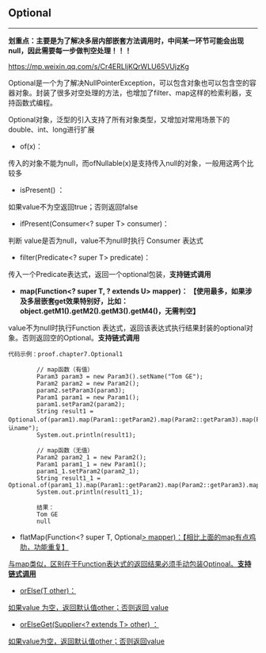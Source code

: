 ## Optional
---

**划重点：主要是为了解决多层内部嵌套方法调用时，中间某一环节可能会出现null，因此需要每一步做判空处理！！！**


https://mp.weixin.qq.com/s/Cr4ERLljKQrWLU65VUjzKg

Optional是一个为了解决NullPointerException，可以包含对象也可以包含空的容器对象。封装了很多对空处理的方法，也增加了filter、map这样的检索利器，支持函数式编程。


Optional对象，泛型的引入支持了所有对象类型，又增加对常用场景下的double、int、long进行扩展

* of(x)：

传入的对象不能为null，而ofNullable(x)是支持传入null的对象，一般用这两个比较多

* isPresent() ：

如果value不为空返回true；否则返回false

* ifPresent(Consumer<? super T> consumer)：

判断 value是否为null，value不为null时执行 Consumer 表达式

* filter(Predicate<? super T> predicate)：

传入一个Predicate表达式，返回一个optional包装，**支持链式调用**

* **map(Function<? super T, ? extends U> mapper)： 【使用最多，如果涉及多层嵌套get效果特别好，比如：object.getM1().getM2().getM3().getM4()，无需判空】**

value不为null时执行Function 表达式，返回该表达式执行结果封装的optional对象。否则返回空的Optional。**支持链式调用**

```
代码示例：proof.chapter7.Optional1

        // map函数（有值）
        Param3 param3 = new Param3().setName("Tom GE");
        Param2 param2 = new Param2();
        param2.setParam3(param3);
        Param1 param1 = new Param1();
        param1.setParam2(param2);
        String result1 = Optional.of(param1).map(Param1::getParam2).map(Param2::getParam3).map(Param3::getName).orElse("默认name");
        System.out.println(result1);

        // map函数（无值）
        Param2 param2_1 = new Param2();
        Param1 param1_1 = new Param1();
        param1_1.setParam2(param2_1);
        String result1_1 = Optional.of(param1_1).map(Param1::getParam2).map(Param2::getParam3).map(Param3::getName).orElse(null);
        System.out.println(result1_1);
        
        结果：
        Tom GE
        null
```


* flatMap(Function<? super T, Optional<U>> mapper)：【相比上面的map有点鸡肋，功能重复】

与map类似，区别在于Function表达式的返回结果必须手动包装Optinoal。**支持链式调用**

* orElse(T other)：

如果value 为空，返回默认值other；否则返回 value

* orElseGet(Supplier<? extends T> other) ：

如果value为空，返回默认值other；否则返回value
